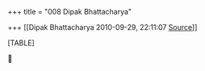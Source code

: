 +++
title = "008 Dipak Bhattacharya"

+++
[[Dipak Bhattacharya	2010-09-29, 22:11:07 [Source](https://groups.google.com/g/bvparishat/c/fqLVDoS6wK0)]]



[TABLE]




